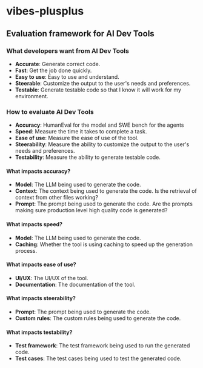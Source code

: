 # vibes-plusplus

## Evaluation framework for AI Dev Tools

### What developers want from AI Dev Tools

- **Accurate**: Generate correct code.
- **Fast**: Get the job done quickly.
- **Easy to use**: Easy to use and understand.
- **Steerable**: Customize the output to the user's needs and preferences.
- **Testable**: Generate testable code so that I know it will work for my environment.


### How to evaluate AI Dev Tools

- **Accuracy**: HumanEval for the model and SWE bench for the agents
- **Speed**: Measure the time it takes to complete a task.
- **Ease of use**: Measure the ease of use of the tool.
- **Steerability**: Measure the ability to customize the output to the user's needs and preferences.
- **Testability**: Measure the ability to generate testable code.

#### What impacts accuracy?

- **Model**: The LLM being used to generate the code.
- **Context**: The context being used to generate the code. Is the retrieval of context from other files working?
- **Prompt**: The prompt being used to generate the code. Are the prompts making sure production level high quality code is generated?

#### What impacts speed?

- **Model**: The LLM being used to generate the code.
- **Caching**: Whether the tool is using caching to speed up the generation process.

#### What impacts ease of use?

- **UI/UX**: The UI/UX of the tool.
- **Documentation**: The documentation of the tool.

#### What impacts steerability?

- **Prompt**: The prompt being used to generate the code.
- **Custom rules**: The custom rules being used to generate the code.

#### What impacts testability?

- **Test framework**: The test framework being used to run the generated code.
- **Test cases**: The test cases being used to test the generated code.
